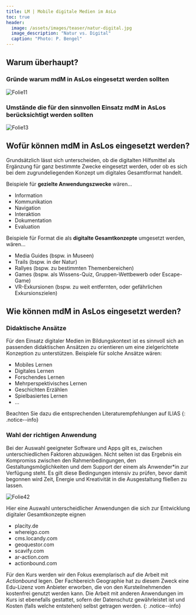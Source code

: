 ```yaml
---
title: LM | Mobile digitale Medien im AsLo
toc: true
header:
  image: /assets/images/teaser/natur-digital.jpg
  image_description: "Natur vs. Digital"
  caption: "Photo: P. Bengel"
---
```



## Warum überhaupt?

### Gründe warum mdM in AsLos eingesetzt werden sollten

![Folie11]({{site.baseurl}}/assets/images/Folie11.png)

### Umstände die für den sinnvollen Einsatz mdM in AsLos berücksichtigt werden sollten

![Folie13]({{site.baseurl}}/assets/images/Folie13.png)

## Wofür können mdM in AsLos eingesetzt werden?

Grundsätzlich lässt sich unterscheiden, ob die digitalten Hilfsmittel als Ergänzung für ganz bestimmte Zwecke eingesetzt werden, oder ob es sich bei dem zugrundeliegenden Konzept um digitales Gesamtformat handelt.<br>

Beispiele für <b>gezielte Anwendungszwecke</b> wären...
* Information
* Kommunikation
* Navigation
* Interaktion
* Dokumentation
* Evaluation

Beispiele für Format die als <b>digitalte Gesamtkonzepte</b> umgesetzt werden, wären...
* Media Guides (bspw. in Museen)
* Trails (bspw. in der Natur)
* Rallyes (bspw. zu bestimmten Themenbereichen)
* Games (bspw. als Wissens-Quiz, Gruppen-Wettbewerb oder Escape-Game)
* VR-Exkursionen (bspw. zu weit entfernten, oder gefährlichen Exkursionszielen)

## Wie können mdM in AsLos eingesetzt werden?
### Didaktische Ansätze

Für den Einsatz digitaler Medien im Bildungskontext ist es sinnvoll sich an passenden didaktischen Ansätzen zu orientieren um eine zielgerichtete Konzeption zu unterstützen. Beispiele für solche Ansätze wären:
* Mobiles Lernen
* Digitales Lernen
* Forschendes Lernen
* Mehrperspektivisches Lernen
* Geschichten Erzählen
* Spielbasiertes Lernen 
* ...

Beachten Sie dazu die entsprechenden Literaturempfehlungen auf ILIAS 
{: .notice--info}
### Wahl der richtigen Anwendung

Bei der Auswahl geeigneter Software und Apps gilt es, zwischen unterschiedlichen Faktoren abzuwägen. Nicht selten ist das Ergebnis ein Kompromiss zwischen den Rahmenbedingungen, den Gestaltungsmöglichkeiten und dem Support der einem als Anwender*in zur Verfügung steht. Es gilt diese Bedingungen intensiv zu prüfen, bevor damit begonnen wird Zeit, Energie und Kreativität in die Ausgestaltung fließen zu lassen. 

![Folie42]({{site.baseurl}}/assets/images/Folie42.png)

Hier eine Auswahl unterscheidlicher Anwendungen die sich zur Entwicklung digitaler Gesamtkonzepte eignen 
* placity.de
* whereigo.com
* cms.locandy.com
* geoquestor.com
* scavify.com
* ar-action.com
* actionbound.com

Für den Kurs werden wir den Fokus exemplarisch auf die Arbeit mit <i>Actionbound</i> legen. Der Fachbereich Geographie hat zu diesem Zweck eine Edu-Lizenz vom Anbieter erworben, die von den Kursteilnehmenden kostenfrei genutzt werden kann. 
Die Arbeit mit anderen Anwendungen im Kurs ist ebenefalls gestattet, sofern der Datenschutz gewährleistet ist und Kosten (falls welche entstehen) selbst getragen werden.
{: .notice--info}

    
    

